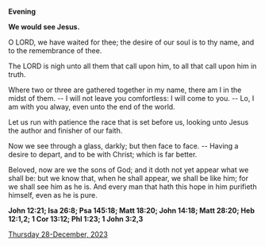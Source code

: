**Evening**

**We would see Jesus.**
 
O LORD, we have waited for thee; the desire of our soul is to thy name, and to the remembrance of thee.
 
The LORD is nigh unto all them that call upon him, to all that call upon him in truth.
 
Where two or three are gathered together in my name, there am I in the midst of them. -- I will not leave you comfortless: I will come to you. -- Lo, I am with you alway, even unto the end of the world.
 
Let us run with patience the race that is set before us, looking unto Jesus the author and finisher of our faith.
 
Now we see through a glass, darkly; but then face to face. -- Having a desire to depart, and to be with Christ; which is far better.
 
Beloved, now are we the sons of God; and it doth not yet appear what we shall be: but we know that, when he shall appear, we shall be like him; for we shall see him as he is. And every man that hath this hope in him purifieth himself, even as he is pure.  

**John 12:21; Isa 26:8; Psa 145:18; Matt 18:20; John 14:18; Matt 28:20; Heb 12:1,2; 1 Cor 13:12; Phl 1:23; 1 John 3:2,3**

[Thursday 28-December, 2023](https://t.me/daily_light)
